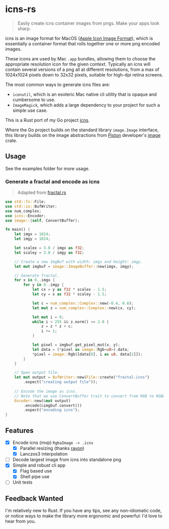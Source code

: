 # icns-rs 

> Easily create icns container images from pngs. Make your apps look sharp.  

icns is an image format for MacOS ([Apple Icon Image Format](https://en.wikipedia.org/wiki/Apple_Icon_Image_format)), which is essentially a container format that rolls together one or more png encoded images. 

These icons are used by Mac `.app` bundles, allowing them to choose the appropriate resolution icon for the given context. Typically an icns will contain several versions of a png all at different resolutions, from a max of 1024x1024 pixels down to 32x32 pixels, suitable for high-dpi retina screens. 

The most common ways to generate icns files are:  
- `iconutil`, which is an esoteric Mac native cli utility that is opaque and  cumbersome to use. 
- `ImageMagick`, which adds a large dependency to your project for such a simple use case.  

This is a Rust port of my Go project [icns](https://github.com/jackmordaunt/icns).

Where the Go project builds on the standard library `image.Image` interface, this library builds on the image abstractions from [Piston](https://github.com/pistondevelopers) developer's [image](https://github.com/pistondevelopers/image) crate. 

## Usage  

See the examples folder for more usage. 

### Generate a fractal and encode as icns
> Adapted from [fractal.rs](https://github.com/PistonDevelopers/image/blob/master/examples/fractal.rs)  

```rust 
use std::fs::File;
use std::io::BufWriter;
use num_complex;
use icns::Encoder;
use image::{self, ConvertBuffer};

fn main() {
    let imgx = 1024;
    let imgy = 1024;

    let scalex = 3.0 / imgx as f32;
    let scaley = 3.0 / imgy as f32;

    // Create a new ImgBuf with width: imgx and height: imgy.
    let mut imgbuf = image::ImageBuffer::new(imgx, imgy);

    // Generate fractal. 
    for x in 0..imgx {
        for y in 0..imgy {
            let cx = y as f32 * scalex - 1.5;
            let cy = x as f32 * scaley - 1.5;

            let c = num_complex::Complex::new(-0.4, 0.6);
            let mut z = num_complex::Complex::new(cx, cy);

            let mut i = 0;
            while i < 255 && z.norm() <= 2.0 {
                z = z * z + c;
                i += 1;
            }

            let pixel = imgbuf.get_pixel_mut(x, y);
            let data = (*pixel as image::Rgb<u8>).data;
            *pixel = image::Rgb([data[0], i as u8, data[2]]);
        }
    }

    // Open output file.
    let mut output = BufWriter::new(File::create("fractal.icns")
        .expect("creating output file"));
     
    // Encode the image as icns. 
    // Note that we use ConvertBuffer trait to convert from RGB to RGBA. 
    Encoder::new(&mut output)
        .encode(&imgbuf.convert())
        .expect("encoding icns");
}
```

## Features  
- [x] Encode icns (mvp) `RgbaImage -> .icns`
    - [x] Parallel resizing (thanks [rayon](https://github.com/rayon-rs/rayon))  
    - [x] Lanczos3 interpolation  
- [ ] Decode largest image from icns into standalone png  
- [x] Simple and robust cli app
    - [x] Flag based use  
    - [x] Shell pipe use   
- [ ] Unit tests  

## Feedback Wanted  

I'm relatively new to Rust. If you have any tips, see any non-idiomatic code, or notice ways to make the library more ergonomic and powerful: I'd love to hear from you. 